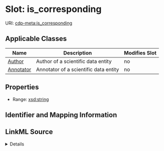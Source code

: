 # Slot: is_corresponding

URI: [cdp-meta:is_corresponding](metadatais_corresponding)



<!-- no inheritance hierarchy -->




## Applicable Classes

| Name | Description | Modifies Slot |
| --- | --- | --- |
[Author](Author.md) | Author of a scientific data entity |  no  |
[Annotator](Annotator.md) | Annotator of a scientific data entity |  no  |







## Properties

* Range: [xsd:string](http://www.w3.org/2001/XMLSchema#string)





## Identifier and Mapping Information








## LinkML Source

<details>
```yaml
name: is_corresponding
alias: is_corresponding
domain_of:
- Author
- Annotator
range: string

```
</details>
